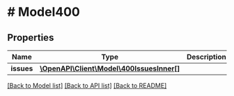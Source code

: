 # # Model400

## Properties

Name | Type | Description | Notes
------------ | ------------- | ------------- | -------------
**issues** | [**\OpenAPI\Client\Model\400IssuesInner[]**](400IssuesInner.md) |  | [optional]

[[Back to Model list]](../../README.md#models) [[Back to API list]](../../README.md#endpoints) [[Back to README]](../../README.md)
